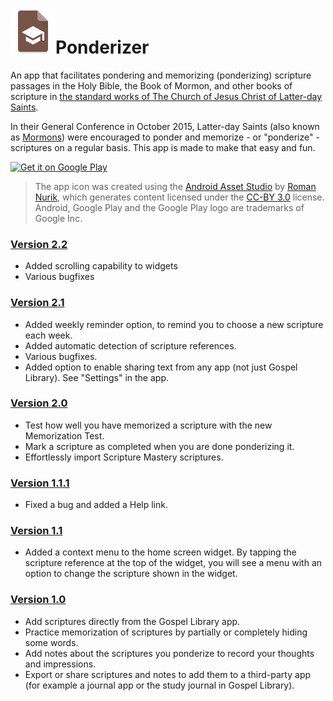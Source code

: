 # ![ic_launcher](app/src/main/res/mipmap-hdpi/ic_launcher.png)Ponderizer 
An app that facilitates pondering and memorizing (ponderizing) scripture passages in the Holy Bible, the
Book of Mormon, and other books of scripture in [the standard works of The Church of Jesus Christ of
Latter-day Saints](http://scriptures.lds.org).

In their General Conference in October 2015, Latter-day Saints (also known as [Mormons](http://mormon.org))
were encouraged to ponder and memorize - or "ponderize" - scriptures on a regular basis. This app is made
to make that easy and fun.

<a href="https://play.google.com/store/apps/details?id=net.danmercer.ponderizer&utm_source=global_co&utm_medium=prtnr&utm_content=Mar2515&utm_campaign=PartBadge&pcampaignid=MKT-AC-global-none-all-co-pr-py-PartBadges-Oct1515-1"><img alt="Get it on Google Play" src="https://stuff.mit.edu/afs/sipb/project/android/docs/images/brand/en_app_rgb_wo_45.png" /></a>

> The app icon was created using the
> [Android Asset Studio](http://romannurik.github.io/AndroidAssetStudio/index.html) by
> [Roman Nurik](https://github.com/romannurik), which generates content licensed under the
> [CC-BY 3.0](http://creativecommons.org/licenses/by/3.0/) license. Android, Google Play 
> and the Google Play logo are trademarks of Google Inc.

### [Version 2.2](https://github.com/drmercer/Ponderizer/releases/tag/v2.2)
- Added scrolling capability to widgets
- Various bugfixes

### [Version 2.1](https://github.com/drmercer/Ponderizer/releases/tag/v2.1)
- Added weekly reminder option, to remind you to choose a new scripture each week.
- Added automatic detection of scripture references.
- Various bugfixes.
- Added option to enable sharing text from any app (not just Gospel Library). See "Settings" in the app.

### [Version 2.0](https://github.com/drmercer/Ponderizer/releases/tag/v2.0)
- Test how well you have memorized a scripture with the new Memorization Test.
- Mark a scripture as completed when you are done ponderizing it.
- Effortlessly import Scripture Mastery scriptures.

### [Version 1.1.1](https://github.com/drmercer/Ponderizer/releases/tag/v1.1.1)
- Fixed a bug and added a Help link.

### [Version 1.1](https://github.com/drmercer/Ponderizer/releases/tag/v1.1)
 - Added a context menu to the home screen widget. By tapping the scripture reference at the top of the
 widget, you will see a menu with an option to change the scripture shown in the widget.

### [Version 1.0](https://github.com/drmercer/Ponderizer/releases/tag/v1.0)
- Add scriptures directly from the Gospel Library app.
- Practice memorization of scriptures by partially or completely hiding some words.
- Add notes about the scriptures you ponderize to record your thoughts and impressions.
- Export or share scriptures and notes to add them to a third-party app (for example a journal app or the study journal in Gospel Library).

